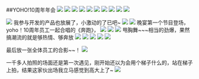 <!--
author: yaoxiaofeng
head: http://7xk25s.com1.z0.glb.clouddn.com/avtar.jpg
date: 2016-01-30
title: 潮流十年，初心未变
tags: 
category: 生活
status: publish
summary: 潮流十年，初心未变。YOHO!10周年年会
-->
##YOHO!10周年年会
![](http://7xk25s.com1.z0.glb.clouddn.com/IMG_1170.JPG?imageMogr2/thumbnail/700x)
![](http://7xk25s.com1.z0.glb.clouddn.com/IMG_1115.JPG?imageMogr2/thumbnail/700x)
![](http://7xk25s.com1.z0.glb.clouddn.com/IMG_1117.JPG?imageMogr2/thumbnail/700x)
![](http://7xk25s.com1.z0.glb.clouddn.com/IMG_1121.JPG?imageMogr2/thumbnail/700x)
![](http://7xk25s.com1.z0.glb.clouddn.com/IMG_1122.JPG?imageMogr2/thumbnail/700x)
![](http://7xk25s.com1.z0.glb.clouddn.com/IMG_1123.JPG?imageMogr2/thumbnail/700x)
![](http://7xk25s.com1.z0.glb.clouddn.com/IMG_1128.JPG?imageMogr2/thumbnail/700x)
![](http://7xk25s.com1.z0.glb.clouddn.com/IMG_1131.JPG?imageMogr2/thumbnail/700x)
![](http://7xk25s.com1.z0.glb.clouddn.com/IMG_1138.JPG?imageMogr2/thumbnail/700x)
![](http://7xk25s.com1.z0.glb.clouddn.com/IMG_1139.JPG?imageMogr2/thumbnail/700x)

![](http://7xk25s.com1.z0.glb.clouddn.com/IMG_1141.JPG?imageMogr2/thumbnail/700x/rotate/90)
我参与开发的产品也放展了，小激动的了已吧~
![](http://7xk25s.com1.z0.glb.clouddn.com/IMG_1142.JPG?imageMogr2/thumbnail/700x/rotate/90)
![](http://7xk25s.com1.z0.glb.clouddn.com/IMG_1148.JPG?imageMogr2/thumbnail/700x)
晚宴第一个节目登场，yoho！10周年员工一起合唱的《奔跑》，
![](http://7xk25s.com1.z0.glb.clouddn.com/IMG_1150.JPG?imageMogr2/thumbnail/700x)
![](http://7xk25s.com1.z0.glb.clouddn.com/IMG_1152.JPG?imageMogr2/thumbnail/700x)
![](http://7xk25s.com1.z0.glb.clouddn.com/IMG_1156.JPG?imageMogr2/thumbnail/700x)
甩胸舞~~~相当的劲爆，果然搞潮流的就是够热情、够奔放
![](http://7xk25s.com1.z0.glb.clouddn.com/IMG_1159.JPG?imageMogr2/thumbnail/700x/rotate/90)
![](http://7xk25s.com1.z0.glb.clouddn.com/IMG_1164.JPG?imageMogr2/thumbnail/700x)
![](http://7xk25s.com1.z0.glb.clouddn.com/IMG_1165.JPG?imageMogr2/thumbnail/700x)
![](http://7xk25s.com1.z0.glb.clouddn.com/IMG_1166.JPG?imageMogr2/thumbnail/700x)
![](http://7xk25s.com1.z0.glb.clouddn.com/IMG_1169.JPG?imageMogr2/thumbnail/700x)

最后放一张全体员工的合影~~！
![](http://7xk25s.com1.z0.glb.clouddn.com/%E5%B9%B4%E4%BC%9A%E5%90%88%E7%85%A7.jpg)

一千多人拍照的场面还是第一次遇见，刚开始还以为会用个梯子什么的，站在梯子上拍，结果这家伙出场我立马感觉到高大上了~
![](http://7xk25s.com1.z0.glb.clouddn.com/IMG_1140.JPG?imageMogr2/thumbnail/700x/rotate/90)